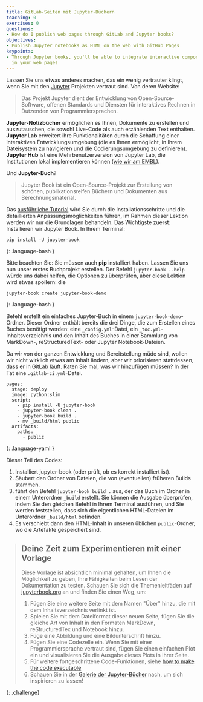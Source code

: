 ```yaml
---
title: GitLab-Seiten mit Jupyter-Büchern
teaching: 0
exercises: 0
questions:
- How do I publish web pages through GitLab and Jupyter books?
objectives:
- Publish Jupyter notebooks as HTML on the web with GitHub Pages
keypoints:
- Through Jupyter books, you'll be able to integrate interactive components and code
  in your web pages
---
```



Lassen Sie uns etwas anderes machen, das ein wenig vertrauter klingt, wenn Sie mit den
[Jupyter](https://jupyter.org/) Projekten vertraut sind. Von deren Website:
> Das Projekt Jupyter dient der Entwicklung von Open-Source-Software, offenen Standards
> und Diensten für interaktives Rechnen in Dutzenden von Programmiersprachen.

**Jupyter-Notizbücher** ermöglichen es Ihnen, Dokumente zu erstellen und auszutauschen,
die sowohl Live-Code als auch erzählenden Text enthalten. **Jupyter Lab** erweitert ihre
Funktionalitäten durch die Schaffung einer interaktiven Entwicklungsumgebung (die es
Ihnen ermöglicht, in Ihrem Dateisystem zu navigieren und die Codierungsumgebung zu
definieren). **Jupyter Hub** ist eine Mehrbenutzerversion von Jupyter Lab, die
Institutionen lokal implementieren können ([wie wir am
EMBL](https://jupyterhub.embl.de/)).

Und **Jupyter-Buch**?
> Jupyter Book ist ein Open-Source-Projekt zur Erstellung von schönen,
> publikationsreifen Büchern und Dokumenten aus Berechnungsmaterial.

Das [ausführliche Tutorial](https://jupyterbook.org/start/your-first-book.html) wird Sie
durch die Installationsschritte und die detaillierten Anpassungsmöglichkeiten führen, im
Rahmen dieser Lektion werden wir nur die Grundlagen behandeln. Das Wichtigste zuerst:
Installieren wir Jupyter Book. In Ihrem Terminal:

~~~
pip install -U jupyter-book
~~~
> 
{: .language-bash }

Bitte beachten Sie: Sie müssen auch **pip** installiert haben. Lassen Sie uns nun unser
erstes Buchprojekt erstellen. Der Befehl `jupyter-book --help` würde uns dabei helfen,
die Optionen zu überprüfen, aber diese Lektion wird etwas spoilern: die

~~~
jupyter-book create jupyter-book-demo
~~~
> 
{: .language-bash }

Befehl erstellt ein einfaches Jupyter-Buch in einem `jupyter-book-demo`-Ordner. Dieser
Ordner enthält bereits die drei Dinge, die zum Erstellen eines Buches benötigt werden:
eine `_config.yml`-Datei, ein `_toc.yml`-Inhaltsverzeichnis und den Inhalt des Buches in
einer Sammlung von MarkDown-, reStructuredText- oder Jupyter Notebook-Dateien.

Da wir von der ganzen Entwicklung und Bereitstellung müde sind, wollen wir nicht
wirklich etwas am Inhalt ändern, aber wir priorisieren stattdessen, dass er in GitLab
läuft. Raten Sie mal, was wir hinzufügen müssen? In der Tat eine `.gitlab-ci.yml`-Datei.

~~~
pages:
  stage: deploy
  image: python:slim
  script:
    - pip install -U jupyter-book
    - jupyter-book clean .
    - jupyter-book build .
    - mv _build/html public
  artifacts:
    paths:
      - public
~~~
> 
{: .language-yaml }

Dieser Teil des Codes:
1. Installiert jupyter-book (oder prüft, ob es korrekt installiert ist).
2. Säubert den Ordner von Dateien, die von (eventuellen) früheren Builds stammen.
3. führt den Befehl `jupyter-book build .` aus, der das Buch im Ordner in einem
   Unterordner `_build` erstellt. Sie können die Ausgabe überprüfen, indem Sie den
   gleichen Befehl in Ihrem Terminal ausführen, und Sie werden feststellen, dass sich
   die eigentlichen HTML-Dateien im Unterordner `_build/html` befinden.
4. Es verschiebt dann den HTML-Inhalt in unseren üblichen `public`-Ordner, wo die
   Artefakte gespeichert sind.

> ## Deine Zeit zum Experimentieren mit einer Vorlage
> Diese Vorlage ist absichtlich minimal gehalten, um Ihnen die Möglichkeit zu geben,
> Ihre Fähigkeiten beim Lesen der Dokumentation zu testen. Schauen Sie sich die
> Themenleitfäden auf [jupyterbook.org](https://jupyterbook.org/intro.html) an und
> finden Sie einen Weg, um:
> 1. Fügen Sie eine weitere Seite mit dem Namen "Über" hinzu, die mit dem
>    Inhaltsverzeichnis verlinkt ist.
> 2. Spielen Sie mit dem Dateiformat dieser neuen Seite, fügen Sie die gleiche Art von
>    Inhalt in den Formaten MarkDown, reStructuredTex und Notebook hinzu.
> 3. Füge eine Abbildung und eine Bildunterschrift hinzu.
> 4. Fügen Sie eine Codezelle ein. Wenn Sie mit einer Programmiersprache vertraut sind,
>    fügen Sie einen einfachen Plot ein und visualisieren Sie die Ausgabe dieses Plots
>    in Ihrer Seite.
> 5. Für weitere fortgeschrittene Code-Funktionen, siehe [how to make the code
>    executable](https://jupyterbook.org/interactive/thebe.html)
> 6. Schauen Sie in der [Galerie der
>    Jupyter-Bücher](https://executablebooks.org/en/latest/gallery.html) nach, um sich
>    inspirieren zu lassen!
> 
{: .challenge}



